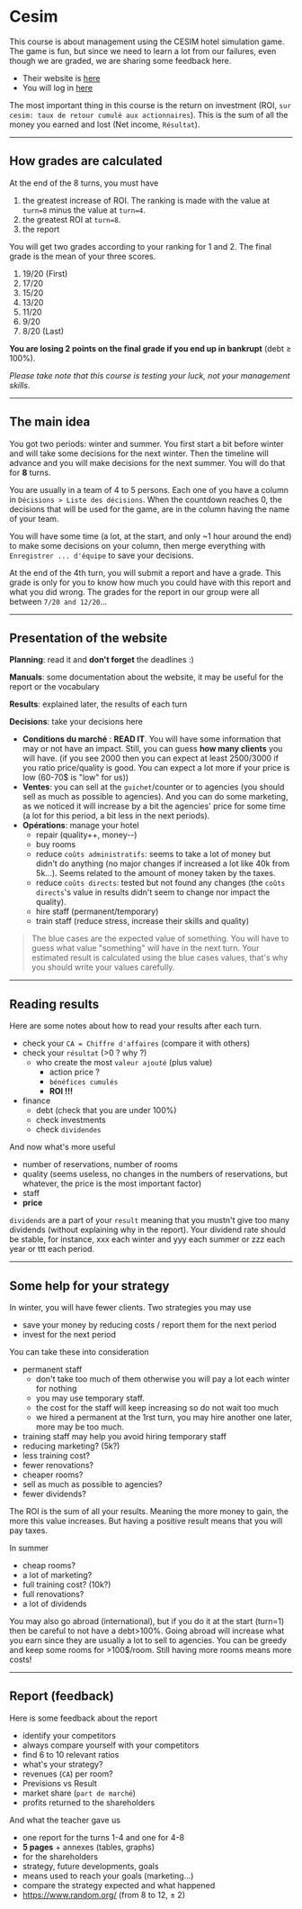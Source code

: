 # Cesim

This course is about management using the CESIM
hotel simulation game. The game is fun, but since we need to learn
a lot from our failures, even though we are graded,
we are sharing some feedback here.

* Their website is [here](https://www.cesim.com/)
* You will log in [here](https://sim.cesim.com/)

The most important thing in this course is the
return on investment (ROI, `sur cesim: taux de retour cumulé aux actionnaires`).
This is the sum of all the money you earned and
lost (Net income, ``Résultat``).

<hr class="sl">

## How grades are calculated

At the end of the 8 turns, you must have

1. the greatest increase of ROI. 
   The ranking is made with the value at ``turn=8`` minus
   the value at ``turn=4``.
2. the greatest ROI
at ``turn=8``.
3. the report

You will get two grades according to your ranking
for 1 and 2. The final grade
is the mean of your three scores.

1. 19/20 (First)
2. 17/20
3. 15/20
4. 13/20
5. 11/20
6. 9/20
7. 8/20 (Last)

**You are losing 2 points on the final grade if you end up in
bankrupt** (debt $\ge$ 100%).

*Please take note that this course is testing your luck,
not your management skills*. 

<hr class="sr">

## The main idea

You got two periods: winter and summer. You first
start a bit before winter and will take some decisions
for the next winter. Then the timeline will advance and
you will make decisions for the next summer. You will
do that for **8** turns.

You are usually in a team of 4 to 5 persons. Each
one of you have a column in ``Décisions > Liste des décisions``.
When the countdown reaches 0, the decisions that will be used
for the game, are in the column having the name
of your team.

You will have some time (a lot, at the start,
and only ~1 hour around the end) to make some decisions
on your column, then merge everything with
``Enregistrer ... d'équipe`` to save your decisions.

At the end of the 4th turn, you will submit a report
and have a grade. This grade is only for you to know
how much you could have with this report
and what you did wrong. The grades for the report in our group
were all between ``7/20 and 12/20``...

<hr class="sl">

## Presentation of the website

**Planning**: read it and **don't forget** the deadlines :)

**Manuals**: some documentation about the website,
it may be useful for the report or the vocabulary

**Results**: explained later, the results of each turn

**Decisions**: take your decisions here
  * **Conditions du marché** : **READ IT**.
    You will have some information 
    that may or not have an impact. 
    Still, you can guess **how many clients** you will have.
    (if you see 2000 then you can expect at least 2500/3000 
    if you ratio price/quality is good.
    You can expect a lot more if your price is low
    (60-70$ is "low" for us))
  * **Ventes**: 
    you can sell at the ``guichet``/counter 
    or to agencies (you should sell as much as possible to agencies). 
    And you can do some marketing, as we noticed it will
    increase by a bit the agencies' price for some time
    (a lot for this period, a bit less in the next periods).
  * **Opérations**: manage your hotel
    * repair (quality++, money--)
    * buy rooms
    * reduce ``coûts administratifs``: 
      seems to take a lot of money but didn't do anything
      (no major changes if increased a lot like 40k from
      5k...). Seems related to the amount of money taken by the taxes.
    * reduce ``coûts directs``: tested but not found any changes
      (the ``coûts directs``'s value in 
      results didn't seem to change nor impact the quality).
    * hire staff (permanent/temporary)
    * train staff (reduce stress, increase their skills and quality)

> The blue cases are the expected value of something. 
> You will have to guess what value "something" will have
> in the next turn. Your estimated result is calculated
> using the blue cases values, that's why
> you should write your values carefully.

<hr class="sr">

## Reading results

Here are some notes about how to read your results
after each turn.

* check your ``CA = Chiffre d'affaires`` (compare it with others)
* check your ``résultat`` (>0 ? why ?)
  * who create the most ``valeur ajouté`` (plus value)
    * action price ?
    * ``bénéfices cumulés``
    * **ROI !!!**
* finance
  * debt (check that you are under 100%)
  * check investments
  * check ``dividendes``

And now what's more useful

* number of reservations, number of rooms
* quality (seems useless, no changes in the numbers of reservations, but whatever,
  the price is the most important factor)
* staff
* **price**

``dividends`` are
a part of your ``result`` meaning that you mustn't give
too many dividends (without explaining why
in the report). Your dividend rate should be stable,
for instance, xxx each winter and
yyy each summer or zzz each year or ttt each
period.

<hr class="sl">

## Some help for your strategy

In winter, you will have fewer clients.  Two strategies you may use

* save your money by reducing costs / report them for the next period
* invest for the next period

You can take these into consideration

* permanent staff
  * don't take too much of them otherwise you will pay a lot each winter for nothing 
  * you may use temporary staff.
  * the cost for the staff will keep increasing so
    do not wait too much
  * we hired a permanent at the 1rst turn,
    you may hire another one later, more may be too much.
* training staff may help you avoid hiring temporary staff
* reducing marketing? (5k?)
* less training cost?
* fewer renovations?
* cheaper rooms?
* sell as much as possible to agencies?
* fewer dividends?

The ROI is the sum
of all your results. Meaning the more money to gain,
the more this value increases. But having a positive
result means that you will pay taxes.

In summer

* cheap rooms?
* a lot of marketing?
* full training cost? (10k?)
* full renovations?
* a lot of dividends

You may also go abroad (international), but if you do it
at the start (turn=1) then be careful to not have a debt>100%.
Going abroad will increase what you earn since they
are usually a lot to sell to agencies. 
You can be greedy and keep some rooms for >100$/room.
Still having more rooms means more costs!

<hr class="sr">

## Report (feedback)

Here is some feedback about the report

* identify your competitors
* always compare yourself with your competitors
* find 6 to 10 relevant ratios
* what's your strategy?
* revenues (``CA``) per room?
* Previsions vs Result
* market share (`part de marché`)
* profits returned to the shareholders

And what the teacher gave us

* one report for the turns 1-4 and one for 4-8
* **5 pages** + annexes (tables, graphs)
* for the shareholders
* strategy, future developments, goals
* means used to reach your goals (marketing...)
* compare the strategy expected and what happened
* <https://www.random.org/> (from $8$ to $12$, $\pm\ 2$)